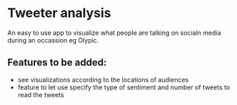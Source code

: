 # Tweeter analysis

An easy to use app to visualize what people are talking on socialn  media during an occassion eg Olypic.

## Features to be added:

- see visualizations according to the locations of audiences
- feature to let use specify the type of sentiment and number of tweets to read the tweets